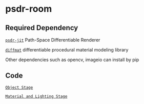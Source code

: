 # psdr-room

## Required Dependency

[`psdr-jit`](https://github.com/andyyankai/psdr-jit) Path-Space Differentiable Renderer

[`diffmat`](https://github.com/mit-gfx/diffmat) differentiable procedural material modeling library

Other dependencies such as opencv, imageio can install by pip


## Code

[`Object Stage`](https://github.com/andyyankai/psdr-room/tree/main/object_stage)

[`Material and Lighting Stage`](https://github.com/andyyankai/psdr-room/tree/main/material_light_stage)
